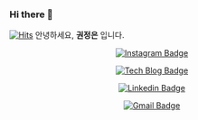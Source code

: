 ### Hi there 👋 
[![Hits](https://hits.seeyoufarm.com/api/count/incr/badge.svg?url=https%3A%2F%2Fgithub.com%2FJungeunKwon)](https://hits.seeyoufarm.com)
안녕하세요, **권정은** 입니다.

<div align=center>

 [![Instagram Badge](https://img.shields.io/badge/-Instagram-pink?style=flat-square&logo=Instagram&logoColor=white&link=https://www.instagram.com/jjeun_2/)](https://www.instagram.com/jjeun_2/)


 [![Tech Blog Badge](http://img.shields.io/badge/-Tech%20blog-black?style=flat-square&logo=github&link=https://jungeunkwon.github.io/)](https://jungeunkwon.github.io/)
	
  [![Linkedin Badge](https://img.shields.io/badge/-LinkedIn-blue?style=flat-square&logo=Linkedin&logoColor=white&link=https://www.linkedin.com/in/%EC%A0%95%EC%9D%80-%EA%B6%8C-293267171/)](https://www.linkedin.com/in/%EC%A0%95%EC%9D%80-%EA%B6%8C-293267171/)	

  [![Gmail Badge](https://img.shields.io/badge/Gmail-d14836?style=flat-square&logo=Gmail&logoColor=white&link=mailto:wjdwjd95@gmail.com)](mailto:wjdwjd95@gmail.com)

  </div>
<!--
**JungeunKwon/JungeunKwon** is a ✨ _special_ ✨ repository because its `README.md` (this file) appears on your GitHub profile.

Here are some ideas to get you started:

- 🔭 I’m currently working on ...
- 🌱 I’m currently learning ...
- 👯 I’m looking to collaborate on ...
- 🤔 I’m looking for help with ...
- 💬 Ask me about ...
- 📫 How to reach me: ...
- 😄 Pronouns: ...
- ⚡ Fun fact: ...
-->
